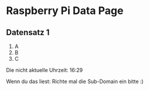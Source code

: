 
# Raspberry Pi Data Page
## Datensatz 1
1. A
2. B
3. C

Die nicht aktuelle Uhrzeit: 16:29

Wenn du das liest: Richte mal die Sub-Domain ein bitte :)
    